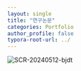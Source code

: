 ```yaml
---
layout: single
title: "연구논문"
categories: Portfolio
author_profile: false
typora-root-url: ../
---
```

![SCR-20240512-bjdt](/images/2024-05-08-연구논문/SCR-20240512-bjdt.png)
